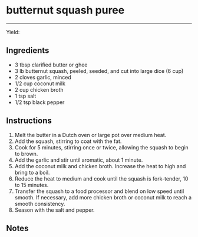 # butternut squash puree
---
Yield: 

## Ingredients
- 3 tbsp clarified butter or ghee
- 3 lb butternut squash, peeled, seeded, and cut into large dice (6 cup)
- 2 cloves garlic, minced
- 1/2 cup coconut milk
- 2 cup chicken broth
- 1 tsp salt
- 1/2 tsp black pepper

## Instructions
1. Melt the butter in a Dutch oven or large pot over medium heat. 
2. Add the squash, stirring to coat with the fat.
3. Cook for 5 minutes, stirring once or twice, allowing the squash to begin to brown. 
4. Add the garlic and stir until aromatic, about 1 minute.
5. Add the coconut milk and chicken broth. Increase the heat to high and bring to a boil. 
6. Reduce the heat to medium and cook until the squash is fork-tender, 10 to 15 minutes.
7. Transfer the squash to a food processor and blend on low speed until smooth. If necessary, add more chicken broth or coconut milk to reach a smooth consistency.
8. Season with the salt and pepper.

## Notes

